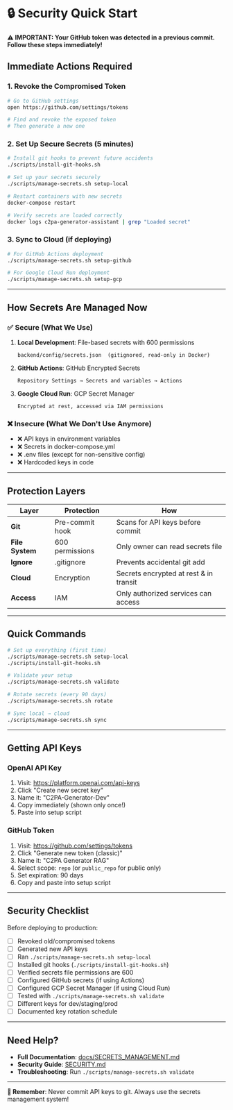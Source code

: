 # 🔒 Security Quick Start

**⚠️ IMPORTANT: Your GitHub token was detected in a previous commit. Follow these steps immediately!**

## Immediate Actions Required

### 1. Revoke the Compromised Token

```bash
# Go to GitHub settings
open https://github.com/settings/tokens

# Find and revoke the exposed token
# Then generate a new one
```

### 2. Set Up Secure Secrets (5 minutes)

```bash
# Install git hooks to prevent future accidents
./scripts/install-git-hooks.sh

# Set up your secrets securely
./scripts/manage-secrets.sh setup-local

# Restart containers with new secrets
docker-compose restart

# Verify secrets are loaded correctly
docker logs c2pa-generator-assistant | grep "Loaded secret"
```

### 3. Sync to Cloud (if deploying)

```bash
# For GitHub Actions deployment
./scripts/manage-secrets.sh setup-github

# For Google Cloud Run deployment
./scripts/manage-secrets.sh setup-gcp
```

---

## How Secrets Are Managed Now

### ✅ Secure (What We Use)

1. **Local Development**: File-based secrets with 600 permissions
   ```
   backend/config/secrets.json  (gitignored, read-only in Docker)
   ```

2. **GitHub Actions**: GitHub Encrypted Secrets
   ```
   Repository Settings → Secrets and variables → Actions
   ```

3. **Google Cloud Run**: GCP Secret Manager
   ```
   Encrypted at rest, accessed via IAM permissions
   ```

### ❌ Insecure (What We Don't Use Anymore)

- ❌ API keys in environment variables
- ❌ Secrets in docker-compose.yml
- ❌ .env files (except for non-sensitive config)
- ❌ Hardcoded keys in code

---

## Protection Layers

| Layer | Protection | How |
|-------|------------|-----|
| **Git** | Pre-commit hook | Scans for API keys before commit |
| **File System** | 600 permissions | Only owner can read secrets file |
| **Ignore** | .gitignore | Prevents accidental git add |
| **Cloud** | Encryption | Secrets encrypted at rest & in transit |
| **Access** | IAM | Only authorized services can access |

---

## Quick Commands

```bash
# Set up everything (first time)
./scripts/manage-secrets.sh setup-local
./scripts/install-git-hooks.sh

# Validate your setup
./scripts/manage-secrets.sh validate

# Rotate secrets (every 90 days)
./scripts/manage-secrets.sh rotate

# Sync local → cloud
./scripts/manage-secrets.sh sync
```

---

## Getting API Keys

### OpenAI API Key
1. Visit: https://platform.openai.com/api-keys
2. Click "Create new secret key"
3. Name it: "C2PA-Generator-Dev"
4. Copy immediately (shown only once!)
5. Paste into setup script

### GitHub Token
1. Visit: https://github.com/settings/tokens
2. Click "Generate new token (classic)"
3. Name it: "C2PA Generator RAG"
4. Select scope: `repo` (or `public_repo` for public only)
5. Set expiration: 90 days
6. Copy and paste into setup script

---

## Security Checklist

Before deploying to production:

- [ ] Revoked old/compromised tokens
- [ ] Generated new API keys
- [ ] Ran `./scripts/manage-secrets.sh setup-local`
- [ ] Installed git hooks (`./scripts/install-git-hooks.sh`)
- [ ] Verified secrets file permissions are 600
- [ ] Configured GitHub secrets (if using Actions)
- [ ] Configured GCP Secret Manager (if using Cloud Run)
- [ ] Tested with `./scripts/manage-secrets.sh validate`
- [ ] Different keys for dev/staging/prod
- [ ] Documented key rotation schedule

---

## Need Help?

- **Full Documentation**: [docs/SECRETS_MANAGEMENT.md](docs/SECRETS_MANAGEMENT.md)
- **Security Guide**: [SECURITY.md](SECURITY.md)
- **Troubleshooting**: Run `./scripts/manage-secrets.sh validate`

---

**🚨 Remember**: Never commit API keys to git. Always use the secrets management system!
